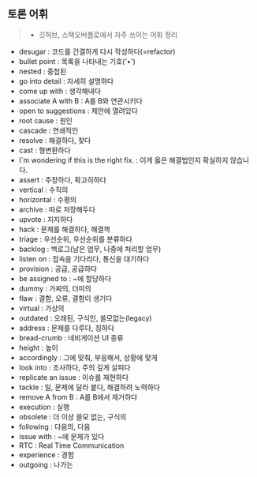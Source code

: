 ## 토론 어휘

> - 깃허브, 스택오버플로에서 자주 쓰이는 어휘 정리

- desugar : 코드를 간결하게 다시 작성하다(=refactor)
- bullet point : 목록을 나타내는 기호('•')
- nested : 중첩된
- go into detail : 자세히 설명하다
- come up with : 생각해내다
- associate A with B : A를 B와 연관시키다
- open to suggestions : 제안에 열려있다
- root cause : 원인
- cascade : 연쇄적인
- resolve : 해결하다, 찾다
- cast : 형변환하다
- I`m wondering if this is the right fix. : 이게 옳은 해결법인지 확실하지 않습니다.
- assert : 주장하다, 확고히하다
- vertical : 수직의
- horizontal : 수평의
- archive : 따로 저장해두다
- upvote : 지지하다
- hack : 문제를 해결하다, 해결책
- triage : 우선순위, 우선순위를 분류하다
- backlog : 백로그(남은 업무, 나중에 처리할 업무)
- listen on : 접속을 기다리다, 통신을 대기하다
- provision : 공급, 공급하다
- be assigned to : ~에 할당하다
- dummy : 가짜의, 더미의
- flaw : 결함, 오류, 결함이 생기다
- virtual : 가상의
- outdated : 오래된, 구식인, 쓸모없는(legacy)
- address : 문제를 다루다, 칭하다
- bread-crumb : 네비게이션 UI 종류
- height : 높이
- accordingly : 그에 맞춰, 부응해서, 상황에 맞게
- look into : 조사하다, 주의 깊게 살피다
- replicate an issue : 이슈를 재현하다
- tackle : 일, 문제에 달라 붙다, 해결하려 노력하다
- remove A from B : A를 B에서 제거하다
- execution : 실행
- obsolete : 더 이상 쓸모 없는, 구식의
- following : 다음의, 다음
- issue with : ~에 문제가 있다
- RTC : Real Time Communication
- experience : 경험
- outgoing : 나가는